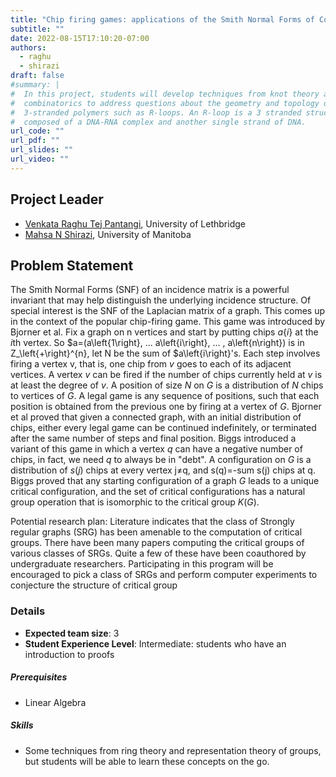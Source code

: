 ```yaml
---
title: "Chip firing games: applications of the Smith Normal Forms of Combinatorial matrices"
subtitle: ""
date: 2022-08-15T17:10:20-07:00
authors:
  - raghu
  - shirazi
draft: false
#summary: |
#  In this project, students will develop techniques from knot theory and
#  combinatorics to address questions about the geometry and topology of
#  3-stranded polymers such as R-loops. An R-loop is a 3 stranded structure
#  composed of a DNA-RNA complex and another single strand of DNA.
url_code: ""
url_pdf: ""
url_slides: ""
url_video: ""
---
```


## Project Leader
  * [Venkata Raghu Tej Pantangi](/authors/raghu/), University of Lethbridge
  * [Mahsa N Shirazi](/authors/shirazi/), University of Manitoba

## Problem Statement
The Smith Normal Forms (SNF) of an incidence matrix is a powerful invariant that
may help distinguish the underlying incidence structure. Of special interest is
the SNF of the Laplacian matrix of a graph. This comes up in the context of the
popular chip-firing game. This game was introduced by Bjorner et al. Fix a graph
on n vertices and start by putting chips $a\left\{i\right\}$ at the $i$th
vertex. So $a=(a\left{1\right\}, ...
a\left\{i\right\}, ... , a\left\{n\right\}) is in Z_\left\{+\right\}^{n}, let N
be the sum of $a\left\{i\right\}'s. Each step
involves firing a vertex v, that is, one chip from $v$ goes to each of its
adjacent vertices. A vertex $v$ can be fired if the number of chips currently held
at $v$ is at least the degree of $v$. A position of size $N$ on $G$ is a distribution of
$N$ chips to vertices of $G$. A legal game is any sequence of positions, such that
each position is obtained from the previous one by firing at a vertex of $G$.
Bjorner et al proved that given a connected graph, with an initial distribution
of chips, either every legal game can be continued indefinitely, or terminated
after the same number of steps and final position. Biggs introduced a variant of
this game in which a vertex $q$ can have a negative number of chips, in fact, we
need $q$ to always be in "debt". A configuration on $G$ is a distribution of $s(j)$
chips at every vertex j≠q, and s(q)=-sum s(j) chips at q. Biggs proved that any
starting configuration of a graph $G$ leads to a unique critical configuration,
and the set of critical configurations has a natural group operation that is
isomorphic to the critical group $K(G)$.

Potential research plan: Literature indicates that the class of Strongly regular
graphs (SRG) has been amenable to the computation of critical groups. There have
been many papers computing the critical groups of various classes of SRGs. Quite
a few of these have been coauthored by undergraduate researchers. Participating
in this program will be encouraged to pick a class of SRGs and perform computer
experiments to conjecture the structure of critical group

### Details
  * **Expected team size**: 3
  * **Student Experience Level**: Intermediate: students who have an introduction to proofs
##### Prerequisites
  * Linear Algebra

##### Skills
  * Some techniques from ring theory and representation theory of groups, but students will be able to learn these concepts on the go.
